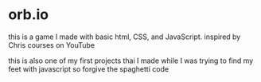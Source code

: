 # orb.io
this is a game I made with basic html, CSS, and JavaScript. inspired by Chris courses on YouTube


this is also one of my first projects thai I made while I was trying to find my feet with javascript so forgive the spaghetti code
